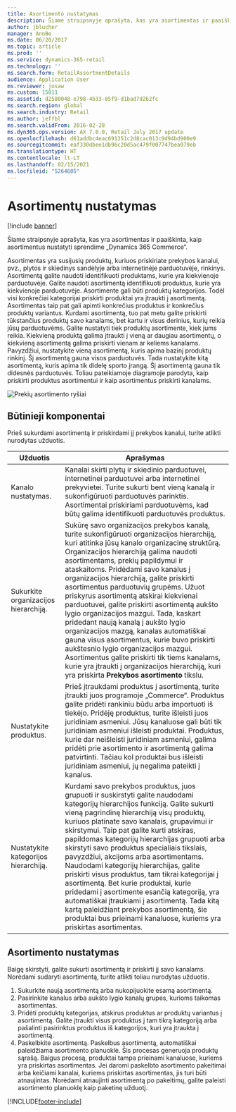 ```yaml
---
title: Asortimento nustatymas
description: Šiame straipsnyje aprašyta, kas yra asortimentas ir paaiškinta, kaip asortimentus nustatyti sprendime „Dynamics 365 Commerce“.
author: jblucher
manager: AnnBe
ms.date: 06/20/2017
ms.topic: article
ms.prod: ''
ms.service: dynamics-365-retail
ms.technology: ''
ms.search.form: RetailAssortmentDetails
audience: Application User
ms.reviewer: josaw
ms.custom: 15811
ms.assetid: d2580048-e798-4b33-85f9-d1bad7d262fc
ms.search.region: global
ms.search.industry: Retail
ms.author: jeffbl
ms.search.validFrom: 2016-02-28
ms.dyn365.ops.version: AX 7.0.0, Retail July 2017 update
ms.openlocfilehash: d61addbc4eac691351c2d8cac013c9d94bd900e9
ms.sourcegitcommit: eaf330dbee1db96c20d5ac479f007747bea079eb
ms.translationtype: HT
ms.contentlocale: lt-LT
ms.lasthandoff: 02/15/2021
ms.locfileid: "5264605"
---
```

# <a name="set-up-assortments"></a>Asortimentų nustatymas

[!include [banner](includes/banner.md)]

Šiame straipsnyje aprašyta, kas yra asortimentas ir paaiškinta, kaip asortimentus nustatyti sprendime „Dynamics 365 Commerce“.

Asortimentas yra susijusių produktų, kuriuos priskiriate prekybos kanalui, pvz., plytos ir skiedinys sandėlyje arba internetinėje parduotuvėje, rinkinys. Asortimentą galite naudoti identifikuoti produktams, kurie yra kiekvienoje parduotuvėje. Galite naudoti asortimentą identifikuoti produktus, kurie yra kiekvienoje parduotuvėje. Asortimente gali būti produktų kategorijos. Todėl visi konkrečiai kategorijai priskirti produktai yra įtraukti į asortimentą. Asortimentas taip pat gali apimti konkrečius produktus ir konkrečius produktų variantus. Kurdami asortimentą, tuo pat metu galite priskirti tūkstančius produktų savo kanalams, bet kartu ir visus derinius, kurių reikia jūsų parduotuvėms. Galite nustatyti tiek produktų asortimente, kiek jums reikia. Kiekvieną produktą galima įtraukti į vieną ar daugiau asortimentų, o kiekvieną asortimentą galima priskirti vienam ar keliems kanalams. Pavyzdžiui, nustatykite vieną asortimentą, kuris apima bazinį produktų rinkinį. Šį asortimentą gauna visos parduotuvės. Tada nustatykite kitą asortimentą, kuris apima tik didelę sporto įrangą. Šį asortimentą gauna tik didesnės parduotuvės. Toliau pateikiamoje diagramoje parodyta, kaip priskirti produktus asortimentui ir kaip asortimentus priskirti kanalams.

![Prekių asortimento ryšiai](./media/assortments_relationship.gif)

## <a name="prerequisites"></a>Būtinieji komponentai

Prieš sukurdami asortimentą ir priskirdami jį prekybos kanalui, turite atlikti nurodytas užduotis.

| Užduotis                              | Aprašymas |
|-----------------------------------|-------------|
| Kanalo nustatymas.          | Kanalai skirti plytų ir skiedinio parduotuvei, internetinei parduotuvei arba internetinei prekyvietei. Turite sukurti bent vieną kanalą ir sukonfigūruoti parduotuvės parinktis. Asortimentai priskiriami parduotuvėms, kad būtų galima identifikuoti parduotuvės produktus. |
| Sukurkite organizacijos hierarchiją. | Sukūrę savo organizacijos prekybos kanalą, turite sukonfigūruoti organizacijos hierarchiją, kuri atitinka jūsų kanalo organizacinę struktūrą. Organizacijos hierarchiją galima naudoti asortimentams, prekių papildymui ir ataskaitoms. Pridėdami savo kanalus į organizacijos hierarchiją, galite priskirti asortimentus parduotuvių grupėms. Užuot priskyrus asortimentą atskirai kiekvienai parduotuvei, galite priskirti asortimentą aukšto lygio organizacijos mazgui. Tada, kaskart pridedant naują kanalą į aukšto lygio organizacijos mazgą, kanalas automatiškai gauna visus asortimentus, kurie buvo priskirti aukštesnio lygio organizacijos mazgui. Asortimentus galite priskirti tik tiems kanalams, kurie yra įtraukti į organizacijos hierarchiją, kuri yra priskirta **Prekybos asortimento** tikslu. |
| Nustatykite produktus.                  | Prieš įtraukdami produktus į asortimentą, turite įtraukti juos programoje „Commerce“. Produktus galite pridėti rankiniu būdu arba importuoti iš tiekėjo. Pridėję produktus, turite išleisti juos juridiniam asmeniui. Jūsų kanaluose gali būti tik juridiniam asmeniui išleisti produktai. Produktus, kurie dar neišleisti juridiniam asmeniui, galima pridėti prie asortimento ir asortimentą galima patvirtinti. Tačiau kol produktai bus išleisti juridiniam asmeniui, jų negalima pateikti į kanalus. |
| Nustatykite kategorijos hierarchiją.      | Kurdami savo prekybos produktus, juos grupuoti ir suskirstyti galite naudodami kategorijų hierarchijos funkciją. Galite sukurti vieną pagrindinę hierarchiją visų produktų, kuriuos platinate savo kanalais, grupavimui ir skirstymui. Taip pat galite kurti atskiras, papildomas kategorijų hierarchijas grupuoti arba skirstyti savo produktus specialiais tikslais, pavyzdžiui, akcijoms arba asortimentams. Naudodami kategorijų hierarchijas, galite priskirti visus produktus, tam tikrai kategorijai į asortimentą. Bet kurie produktai, kurie pridedami į asortimente esančią kategoriją, yra automatiškai įtraukiami į asortimentą. Tada kitą kartą paleidžiant prekybos asortimentą, šie produktai bus prieinami kanaluose, kuriems yra priskirtas asortimentas. |

## <a name="setting-up-an-assortment"></a>Asortimento nustatymas

Baigę skirstyti, galite sukurti asortimentą ir priskirti jį savo kanalams. Norėdami sudaryti asortimentą, turite atlikti toliau nurodytas užduotis.

1. Sukurkite naują asortimentą arba nukopijuokite esamą asortimentą.
2. Pasirinkite kanalus arba aukšto lygio kanalų grupes, kurioms taikomas asortimentas.
3. Pridėti produktų kategorijas, atskirus produktus ar produktų variantus į asortimentą. Galite įtraukti visus produktus į tam tikrą kategoriją arba pašalinti pasirinktus produktus iš kategorijos, kuri yra įtraukta į asortimentą.
4. Paskelbkite asortimentą. Paskelbus asortimentą, automatiškai paleidžiama asortimento planuoklė. Šis procesas generuoja produktų sąrašą. Baigus procesą, produktai tampa prieinami kanaluose, kuriems yra priskirtas asortimentas. Jei daromi paskelbto asortimento pakeitimai arba keičiami kanalai, kuriems priskirtas asortimentas, jis turi būti atnaujintas. Norėdami atnaujinti asortimentą po pakeitimų, galite paleisti asortimento planuoklę kaip paketinę užduotį.


[!INCLUDE[footer-include](../includes/footer-banner.md)]